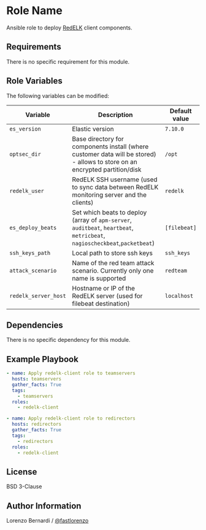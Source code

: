 # Role Name

Ansible role to deploy [RedELK](https://github.com/outflanknl/RedELK/) client components.

## Requirements

There is no specific requirement for this module.

## Role Variables

The following variables can be modified:

| Variable             | Description                                                                                                                 | Default value |
| -------------------- | --------------------------------------------------------------------------------------------------------------------------- | ------------- |
| `es_version`         | Elastic version                                                                                                             | `7.10.0`      |
| `optsec_dir`         | Base directory for components install (where customer data will be stored) - allows to store on an encrypted partition/disk | `/opt`        |
| `redelk_user`        | RedELK SSH username (used to sync data between RedELK monitoring server and the clients)                                    | `redelk`      |
| `es_deploy_beats`    | Set which beats to deploy (array of `apm-server`, `auditbeat`, `heartbeat`, `metricbeat`, `nagioscheckbeat`,`packetbeat`)   | `[filebeat]`  |
| `ssh_keys_path`      | Local path to store ssh keys                                                                                                | `ssh_keys`    |
| `attack_scenario`    | Name of the red team attack scenario. Currently only one name is supported                                                  | `redteam`     |
| `redelk_server_host` | Hostname or IP of the RedELK server (used for filebeat destination)                                                         | `localhost`   |

## Dependencies

There is no specific dependency for this module.

## Example Playbook

```yaml
- name: Apply redelk-client role to teamservers
  hosts: teamservers
  gather_facts: True
  tags:
    - teamservers
  roles:
    - redelk-client

- name: Apply redelk-client role to redirectors
  hosts: redirectors
  gather_facts: True
  tags:
    - redirectors
  roles:
    - redelk-client
```

## License

BSD 3-Clause

## Author Information

Lorenzo Bernardi / [@fastlorenzo](https://twitter.com/fastlorenzo)

